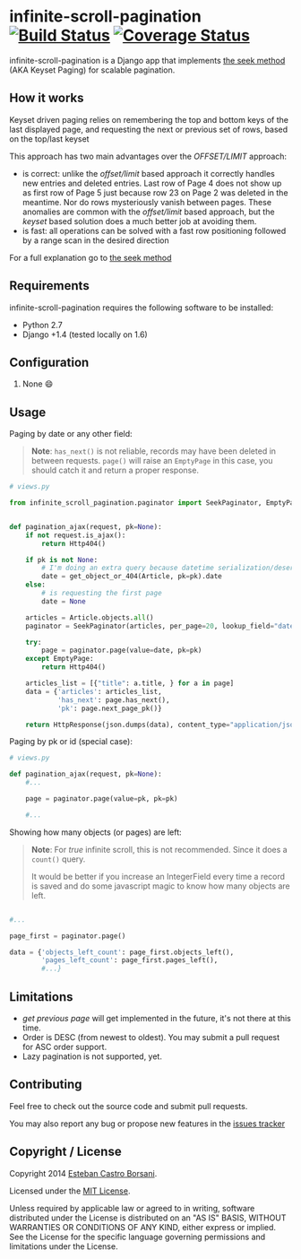 # infinite-scroll-pagination [![Build Status](https://travis-ci.org/nitely/django-infinite-scroll-pagination.png)](https://travis-ci.org/nitely/django-infinite-scroll-pagination) [![Coverage Status](https://coveralls.io/repos/nitely/django-infinite-scroll-pagination/badge.png?branch=master)](https://coveralls.io/r/nitely/django-infinite-scroll-pagination?branch=master)

infinite-scroll-pagination is a Django app that implements [the seek method](http://use-the-index-luke.com/sql/partial-results/fetch-next-page) (AKA Keyset Paging) for scalable pagination.

## How it works

Keyset driven paging relies on remembering the top and bottom keys of the last displayed page, and requesting the next or previous set of rows, based on the top/last keyset

This approach has two main advantages over the *OFFSET/LIMIT* approach:

* is correct: unlike the *offset/limit* based approach it correctly handles new entries and deleted entries. Last row of Page 4 does not show up as first row of Page 5 just because row 23 on Page 2 was deleted in the meantime. Nor do rows mysteriously vanish between pages. These anomalies are common with the *offset/limit* based approach, but the *keyset* based solution does a much better job at avoiding them.
* is fast: all operations can be solved with a fast row positioning followed by a range scan in the desired direction

For a full explanation go to [the seek method](http://use-the-index-luke.com/sql/partial-results/fetch-next-page)

## Requirements

infinite-scroll-pagination requires the following software to be installed:

* Python 2.7
* Django +1.4 (tested locally on 1.6)

## Configuration

1. None :smile:

## Usage

Paging by date or any other field:

>**Note**: `has_next()` is not reliable, records may have been deleted in between requests. `page()` will raise an `EmptyPage` in this case, you should catch it and return a proper response.

```python
# views.py

from infinite_scroll_pagination.paginator import SeekPaginator, EmptyPage


def pagination_ajax(request, pk=None):
    if not request.is_ajax():
        return Http404()

    if pk is not None:
        # I'm doing an extra query because datetime serialization/deserialization is hard
        date = get_object_or_404(Article, pk=pk).date
    else:
        # is requesting the first page
        date = None

    articles = Article.objects.all()
    paginator = SeekPaginator(articles, per_page=20, lookup_field="date")

    try:
        page = paginator.page(value=date, pk=pk)
    except EmptyPage:
        return Http404()

    articles_list = [{"title": a.title, } for a in page]
    data = {'articles': articles_list,
            'has_next': page.has_next(),
            'pk': page.next_page_pk()}

    return HttpResponse(json.dumps(data), content_type="application/json")
```

Paging by pk or id (special case):

```python
# views.py

def pagination_ajax(request, pk=None):
    #...

    page = paginator.page(value=pk, pk=pk)

    #...
```

Showing how many objects (or pages) are left:

>**Note**: For *true* infinite scroll, this is not recommended. Since it does a `count()` query.
>
>It would be better if you increase an IntegerField every time a record is saved and do some javascript magic to know how many objects are left.

```python

#...

page_first = paginator.page()

data = {'objects_left_count': page_first.objects_left(),
        'pages_left_count': page_first.pages_left(),
        #...}
```

## Limitations

* *get previous page* will get implemented in the future, it's not there at this time.
* Order is DESC (from newest to oldest). You may submit a pull request for ASC order support.
* Lazy pagination is not supported, yet.

## Contributing

Feel free to check out the source code and submit pull requests.

You may also report any bug or propose new features in the [issues tracker](https://github.com/nitely/django-infinite-scroll-pagination/issues)

## Copyright / License

Copyright 2014 [Esteban Castro Borsani](https://github.com/nitely).

Licensed under the [MIT License](https://github.com/nitely/django-infinite-scroll-pagination/blob/master/LICENSE).

Unless required by applicable law or agreed to in writing,
software distributed under the License is distributed on an "AS IS" BASIS,
WITHOUT WARRANTIES OR CONDITIONS OF ANY KIND, either express or implied.
See the License for the specific language governing permissions and limitations under the License.